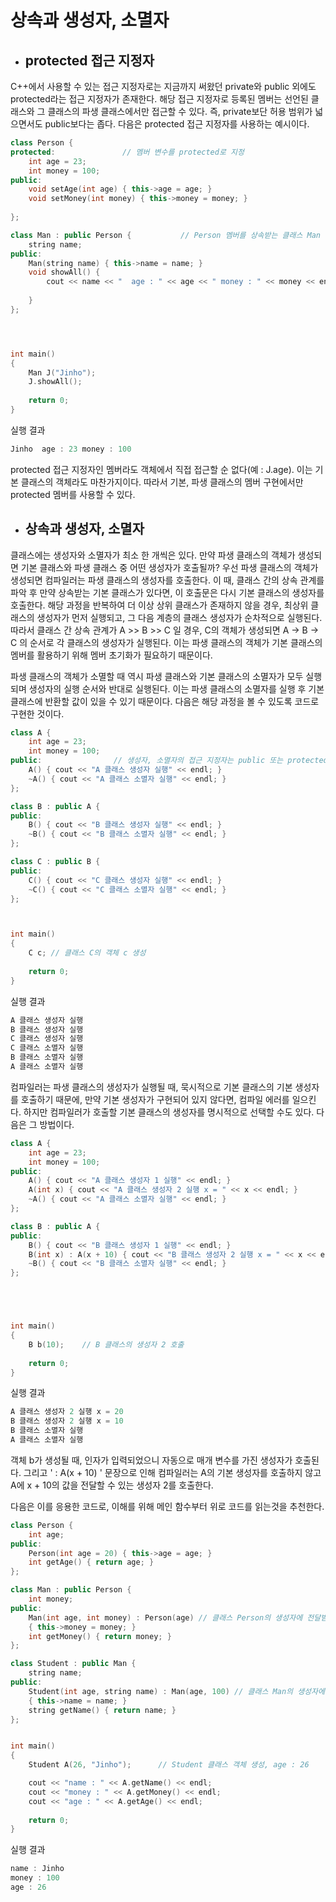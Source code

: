 # 상속과 생성자, 소멸자



+ ## protected 접근 지정자

C++에서 사용할 수 있는 접근 지정자로는 지금까지 써왔던 private와 public 외에도 protected라는 접근 지정자가 존재한다. 해당 접근 지정자로 등록된 멤버는
선언된 클래스와 그 클래스의 파생 클래스에서만 접근할 수 있다. 즉, private보단 허용 범위가 넓으면서도 public보다는 좁다. 다음은 protected 접근 지정자를 사용하는 예시이다.

```c++
class Person {      
protected:               // 멤버 변수를 protected로 지정
    int age = 23;
    int money = 100;
public:
    void setAge(int age) { this->age = age; }
    void setMoney(int money) { this->money = money; }
    
};

class Man : public Person {           // Person 멤버를 상속받는 클래스 Man
    string name;
public:
    Man(string name) { this->name = name; }
    void showAll() {
        cout << name << "  age : " << age << " money : " << money << endl; // 기본 클래스의 멤버 변수에 접근 가능
                              
    }
};




int main()
{
    Man J("Jinho");
    J.showAll();
    
    return 0;
}
```
실행 결과
```c++
Jinho  age : 23 money : 100
```
protected 접근 지정자인 멤버라도 객체에서 직접 접근할 순 없다(예 : J.age). 이는 기본 클래스의 객체라도 마찬가지이다. 따라서 기본, 파생 클래스의 멤버 구현에서만 protected 멤버를
사용할 수 있다.

+ ## 상속과 생성자, 소멸자

클래스에는 생성자와 소멸자가 최소 한 개씩은 있다. 만약 파생 클래스의 객체가 생성되면 기본 클래스와 파생 클래스 중 어떤 생성자가 호출될까? 우선 파생 클래스의 객체가
생성되면 컴파일러는 파생 클래스의 생성자를 호출한다. 이 때, 클래스 간의 상속 관계를 파악 후 만약 상속받는 기본 클래스가 있다면, 이 호출문은 다시 기본 클래스의 생성자를
호출한다. 해당 과정을 반복하여 더 이상 상위 클래스가 존재하지 않을 경우, 최상위 클래스의 생성자가 먼저 실행되고, 그 다음 계층의 클래스 생성자가 순차적으로 실행된다.
따라서 클래스 간 상속 관계가 A >> B >> C 일 경우, C의 객체가 생성되면 A -> B -> C 의 순서로 각 클래스의 생성자가 실행된다. 이는 파생 클래스의 객체가
기본 클래스의 멤버를 활용하기 위해 멤버 초기화가 필요하기 때문이다.

파생 클래스의 객체가 소멸할 때 역시 파생 클래스와 기본 클래스의 소멸자가 모두 실행되며 생성자의 실행 순서와 반대로 실행된다. 
이는 파생 클래스의 소멸자를 실행 후 기본 클래스에 반환할 값이 있을 수 있기 때문이다. 다음은 해당 과정을 볼 수 있도록 코드로 구현한 것이다.

```c++
class A {                   
    int age = 23;
    int money = 100;
public:                // 생성자, 소멸자의 접근 지정자는 public 또는 protected여야 파생 클래스에서 호출 가능
    A() { cout << "A 클래스 생성자 실행" << endl; }
    ~A() { cout << "A 클래스 소멸자 실행" << endl; }
};

class B : public A {
public:
    B() { cout << "B 클래스 생성자 실행" << endl; }
    ~B() { cout << "B 클래스 소멸자 실행" << endl; }
};

class C : public B {
public:
    C() { cout << "C 클래스 생성자 실행" << endl; }
    ~C() { cout << "C 클래스 소멸자 실행" << endl; }
};



int main()
{
    C c; // 클래스 C의 객체 c 생성
    
    return 0;
}
```
실행 결과
```c++
A 클래스 생성자 실행
B 클래스 생성자 실행
C 클래스 생성자 실행
C 클래스 소멸자 실행
B 클래스 소멸자 실행
A 클래스 소멸자 실행
```
컴파일러는 파생 클래스의 생성자가 실행될 때, 묵시적으로 기본 클래스의 기본 생성자를 호출하기 때문에, 만약 기본 생성자가 구현되어 있지 않다면, 컴파일 에러를 일으킨다.
하지만 컴파일러가 호출할 기본 클래스의 생성자를 명시적으로 선택할 수도 있다. 다음은 그 방법이다.

```c++
class A {                   
    int age = 23;
    int money = 100;
public:    
    A() { cout << "A 클래스 생성자 1 실행" << endl; }
    A(int x) { cout << "A 클래스 생성자 2 실행 x = " << x << endl; }
    ~A() { cout << "A 클래스 소멸자 실행" << endl; }
};

class B : public A {
public:
    B() { cout << "B 클래스 생성자 1 실행" << endl; }
    B(int x) : A(x + 10) { cout << "B 클래스 생성자 2 실행 x = " << x << endl; } // A의 매개 변수를 가진 생성자에 x + 10을 전달
    ~B() { cout << "B 클래스 소멸자 실행" << endl; }
};





int main()
{
    B b(10);    // B 클래스의 생성자 2 호출
    
    return 0;
}
```
실행 결과
```c++
A 클래스 생성자 2 실행 x = 20
B 클래스 생성자 2 실행 x = 10
B 클래스 소멸자 실행
A 클래스 소멸자 실행
```

객체 b가 생성될 때, 인자가 입력되었으니 자동으로 매개 변수를 가진 생성자가 호출된다. 그리고 ' : A(x + 10) ' 문장으로 인해 컴파일러는 A의 기본 생성자를 호출하지 않고
A에 x + 10의 값을 전달할 수 있는 생성자 2를 호출한다.

다음은 이를 응용한 코드로, 이해를 위해 메인 함수부터 위로 코드를 읽는것을 추천한다.

```c++
class Person {                   
    int age;
public:    
    Person(int age = 20) { this->age = age; }
    int getAge() { return age; }
};

class Man : public Person {
    int money;
public:
    Man(int age, int money) : Person(age) // 클래스 Person의 생성자에 전달받은 age의 값을 전달
    { this->money = money; }
    int getMoney() { return money; }
};

class Student : public Man {
    string name;
public:
    Student(int age, string name) : Man(age, 100) // 클래스 Man의 생성자에 age 값과 100을 전달
    { this->name = name; }
    string getName() { return name; }
};


int main()
{
    Student A(26, "Jinho");      // Student 클래스 객체 생성, age : 26

    cout << "name : " << A.getName() << endl;
    cout << "money : " << A.getMoney() << endl;
    cout << "age : " << A.getAge() << endl;
    
    return 0;
}
```
실행 결과
```c++
name : Jinho
money : 100
age : 26
```














